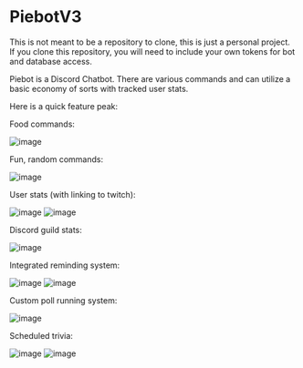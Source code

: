 # PiebotV3
This is not meant to be a repository to clone, this is just a personal project. If you clone this repository, you will need to include your own tokens for bot and database access.

Piebot is a Discord Chatbot. There are various commands and can utilize a basic economy of sorts with tracked user stats.

Here is a quick feature peak:


Food commands:

![image](https://github.com/DapperNurd/PiebotV3/assets/26912300/dd196a84-b9fa-477e-8c94-b73121136f12)


Fun, random commands:

![image](https://github.com/DapperNurd/PiebotV3/assets/26912300/227f8b3c-6c75-43d5-bdb2-6149f4faf32c)


User stats (with linking to twitch):

![image](https://github.com/DapperNurd/PiebotV3/assets/26912300/00eff1a9-bb9a-4adb-9bf2-d8ef0bf54bad)
![image](https://github.com/DapperNurd/PiebotV3/assets/26912300/1ad67c4f-337d-42ae-a676-350a3e7e328e)


Discord guild stats:

![image](https://github.com/DapperNurd/PiebotV3/assets/26912300/fdaefb9e-2a85-4cf0-8421-0fdedead2e41)


Integrated reminding system:

![image](https://github.com/DapperNurd/PiebotV3/assets/26912300/c51af9ea-d46b-4b6b-b0ae-fbee437950c7)
![image](https://github.com/DapperNurd/PiebotV3/assets/26912300/f8d64d36-e93a-4159-b2c6-4e2fe199c047)


Custom poll running system:

![image](https://github.com/DapperNurd/PiebotV3/assets/26912300/9d8d382a-4ead-45dc-bf2d-005d668a88f3)


Scheduled trivia:

![image](https://github.com/DapperNurd/PiebotV3/assets/26912300/6307cd24-f49d-490f-abeb-0f021478be7d)
![image](https://github.com/DapperNurd/PiebotV3/assets/26912300/89335410-9d95-4436-9f76-3b8172a4ed75)
